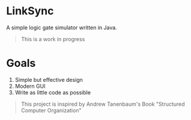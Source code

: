 # LinkSync

A simple logic gate simulator written in Java.

> This is a work in progress

# Goals

1. Simple but effective design
2. Modern GUI
3. Write as little code as possible

> This project is inspired by Andrew Tanenbaum's Book "Structured Computer Organization"
